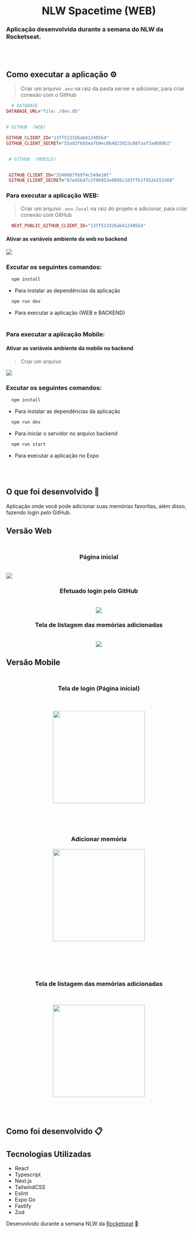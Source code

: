 


<h1 align="center">NLW Spacetime (WEB)</h1>

### Aplicação desenvolvida durante a semana do NLW da Rocketseat.

<br><br>
## Como executar a aplicação ⚙️

> Criar um arquivo ```.env``` na raiz da pasta server e adicionar, para criar conexão com o GitHub

``` ruby
  # DATABASE
DATABASE_URL="file:./dev.db"


# GITHUB  (WEB)

GITHUB_CLIENT_ID="13ff513326ab412405b4"
GITHUB_CLIENT_SECRET="55ad2f6b5ea7b9ec8b4823d23c68faa73ad689b2"


 # GITHUB  (MOBILE)


 GITHUB_CLIENT_ID="3246087f69f4c549e10f"
 GITHUB_CLIENT_SECRET="67e45b47c2f0b953e8095c1d3ffb1f952e153368"
```



### Para executar a aplicação WEB:

> Criar um arquivo ``` .env.local ``` na raiz do projeto e adicionar, para criar conexão com GitHub

```php 
  NEXT_PUBLIC_GITHUB_CLIENT_ID="13ff513326ab412405b4"
```

#### Ativar as variáveis ambiente da web no backend  

<img src="./assets/varWeb.png"/>

### Excutar os seguintes comandos:

``` js
  npm install
```
- Para instalar as dependências da aplicação

``` js
  npm run dev
```
- Para executar a aplicação (WEB e BACKEND)
<br><br>


### Para executar a aplicação Mobile:
#### Ativar as variáveis ambiente da mobile no backend  

> Criar um arquivo

<img src="./assets/varMobile.png"/>

### Excutar os seguintes comandos:

``` js
  npm install
```
- Para instalar as dependências da aplicação

``` js
  npm run dev
```
- Para iniciar o servidor no arquivo backend

``` js
  npm run start
```
- Para executar a aplicação no Expo



<br><br>


## O que foi desenvolvido 🚀
Aplicação onde você pode adicionar suas memórias favoritas, além disso, fazendo login pelo GitHub.

## Versão Web </br></br>
<h3 align="center">Página inicial</h3> </br>

<img src="./assets/tela01.png"/>

<h3 align="center">Efetuado login pelo GitHub</h3> </br>

<div align="center"><img src="./assets/tela03.png"/></div>


<h3 align="center">Tela de listagem das memórias adicionadas</h3> </br>

<div align="center"><img src="./assets/tela02.png"/></div>




## Versão Mobile </br></br>
<h3 align="center">Tela de login (Página inícial)</h3> </br></br>

<div align="center"><img src="./assets/mobile01.jpg" width="250"/></div>


</br></br></br><h3 align="center">Adicionar memória</h3> 

<div align="center"><img src="./assets/mobile02.jpg"  width="250"/></div>


</br></br></br></br><h3 align="center">Tela de listagem das memórias adicionadas</h3> </br>

<div align="center"><img src="./assets/mobile03.jpg" width="250"/></div>


<br><br>
## Como foi desenvolvido 📋

## Tecnologias Utilizadas
- React
- Typescript
- Next.js
- TailwindCSS
- Eslint
- Expo Go
- Fastify
- Zod


Desenvolvido durante a semana NLW da [Rocketseat](https://www.rocketseat.com.br/?utm_source=google&utm_medium=cpc&utm_campaign=lead&utm_term=perpetuo&utm_content=institucional-lead-home-texto-lead-brandkws-none-none-institucional-none-none-br-google&gclid=CjwKCAjwpayjBhAnEiwA-7ena-Pl5Vp7-qaqwfmgeSJyDWfOM8juDcw2-Gd-3b9c_vLuLLAcOVYbdRoC5zEQAvD_BwE) 💜:



